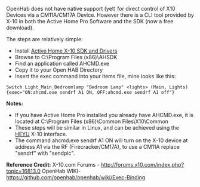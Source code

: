 OpenHab does not have native support (yet) for direct control of X10 Devices via a CM11A/CM17A Device. However there is a CLI tool provided by X-10 in both the Active Home Pro Software and the SDK (now a free download). 

The steps are relatively simple:
* Install [Active Home X-10 SDK and Drivers](http://kbase.x10.com/wiki/Activehome_Pro_SDK) 
* Browse to C:\Program Files (x86)\AHSDK
* Find an application called AHCMD.exe
* Copy it to your Open HAB Directory
* Insert the exec command into your items file, mine looks like this:
	
`Switch Light_Main_Bedroomlamp "Bedroom Lamp" <lights> (Main, Lights){exec="ON:ahcmd.exe sendrf A1 ON, OFF:ahcmd.exe sendrf A1 off"}`	


**Notes:**
* If you have Active Home Pro installed you already have AHCMD.exe, it is located at C:\Program Files (x86)\Common Files\X10\Common
* These steps will be similar in Linux, and can be achieved using the [HEYU](http://heyu.tanj.com/) X-10 interface.
* The command ahcmd.exe sendrf A1 ON will turn on the X-10 device at address A1 via the RF (Firecracker/CM17A), to use a CM11A replace "sendrf" with "sendplc".
	
**Reference Credit:**
X-10.com Forums - http://forums.x10.com/index.php?topic=16813.0 
OpenHab WIKI- https://github.com/openhab/openhab/wiki/Exec-Binding 